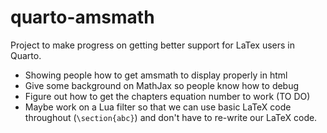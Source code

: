 # quarto-amsmath

Project to make progress on getting better support for LaTex users in Quarto.

* Showing people how to get amsmath to display properly in html
* Give some background on MathJax so people know how to debug
* Figure out how to get the chapters equation number to work (TO DO)
* Maybe work on a Lua filter so that we can use basic LaTeX code throughout (`\section{abc}`) and don't have to re-write our LaTeX code.
